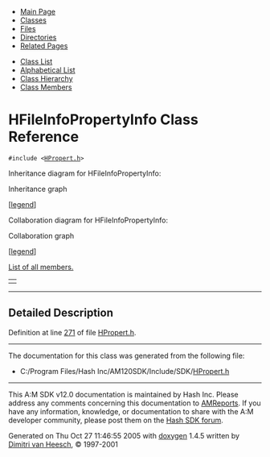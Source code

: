 <div class="tabs">

- [Main Page](index.md)
- <span id="current">[Classes](annotated.md)</span>
- [Files](files.md)
- [Directories](dirs.md)
- [Related Pages](pages.md)

</div>

<div class="tabs">

- [Class List](annotated.md)
- [Alphabetical List](classes.md)
- [Class Hierarchy](hierarchy.md)
- [Class Members](functions.md)

</div>

# HFileInfoPropertyInfo Class Reference

`#include <`<a href="HPropert_8h-source.md" class="el"><code>HPropert.h</code></a>`>`

Inheritance diagram for HFileInfoPropertyInfo:

<span class="image placeholder" original-image-src="classHFileInfoPropertyInfo__inherit__graph.gif" original-image-title="" border="0" usemap="#HFileInfoPropertyInfo__inherit__map">Inheritance graph</span>

\[[legend](graph_legend.md)\]

Collaboration diagram for HFileInfoPropertyInfo:

<span class="image placeholder" original-image-src="classHFileInfoPropertyInfo__coll__graph.gif" original-image-title="" border="0" usemap="#HFileInfoPropertyInfo__coll__map">Collaboration graph</span>

\[[legend](graph_legend.md)\]

[List of all members.](classHFileInfoPropertyInfo-members.md)

|     |
|-----|
|     |

------------------------------------------------------------------------

<span id="_details"></span>

## Detailed Description

Definition at line <a href="HPropert_8h-source.md#l00271" class="el">271</a> of file <a href="HPropert_8h-source.md" class="el">HPropert.h</a>.

------------------------------------------------------------------------

The documentation for this class was generated from the following file:

- C:/Program Files/Hash Inc/AM120SDK/Include/SDK/<a href="HPropert_8h-source.md" class="el">HPropert.h</a>

------------------------------------------------------------------------

<span class="small">This A:M SDK v12.0 documentation is maintained by Hash Inc. Please address any comments concerning this documentation to [AMReports](http://www.hash.com/reports). If you have any information, knowledge, or documentation to share with the A:M developer community, please post them on the [Hash SDK forum](http://www.hash.com/forums/index.php?showforum=11).</span>

Generated on Thu Oct 27 11:46:55 2005 with [<span class="image placeholder" original-image-src="doxygen.png" original-image-title="" height="45" width="100" align="middle" border="0">doxygen</span>](http://www.doxygen.org/index.html) 1.4.5 written by [Dimitri van Heesch](mailto:dimitri@stack.nl), © 1997-2001
